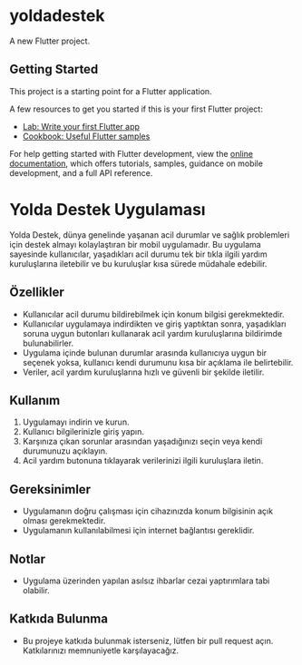 # yoldadestek

A new Flutter project.

## Getting Started

This project is a starting point for a Flutter application.

A few resources to get you started if this is your first Flutter project:

- [Lab: Write your first Flutter app](https://docs.flutter.dev/get-started/codelab)
- [Cookbook: Useful Flutter samples](https://docs.flutter.dev/cookbook)

For help getting started with Flutter development, view the
[online documentation](https://docs.flutter.dev/), which offers tutorials,
samples, guidance on mobile development, and a full API reference.

# Yolda Destek Uygulaması

Yolda Destek, dünya genelinde yaşanan acil durumlar ve sağlık problemleri için destek almayı kolaylaştıran bir mobil uygulamadır. Bu uygulama sayesinde kullanıcılar, yaşadıkları acil durumu tek bir tıkla ilgili yardım kuruluşlarına iletebilir ve bu kuruluşlar kısa sürede müdahale edebilir.

## Özellikler

- Kullanıcılar acil durumu bildirebilmek için konum bilgisi gerekmektedir.
- Kullanıcılar uygulamaya indirdikten ve giriş yaptıktan sonra, yaşadıkları soruna uygun butonları kullanarak acil yardım kuruluşlarına bildirimde bulunabilirler.
- Uygulama içinde bulunan durumlar arasında kullanıcıya uygun bir seçenek yoksa, kullanıcı kendi durumunu kısa bir açıklama ile belirtebilir.
- Veriler, acil yardım kuruluşlarına hızlı ve güvenli bir şekilde iletilir.

## Kullanım

1. Uygulamayı indirin ve kurun.
2. Kullanıcı bilgilerinizle giriş yapın.
3. Karşınıza çıkan sorunlar arasından yaşadığınızı seçin veya kendi durumunuzu açıklayın.
4. Acil yardım butonuna tıklayarak verilerinizi ilgili kuruluşlara iletin.

## Gereksinimler

- Uygulamanın doğru çalışması için cihazınızda konum bilgisinin açık olması gerekmektedir.
- Uygulamanın kullanılabilmesi için internet bağlantısı gereklidir.

## Notlar

- Uygulama üzerinden yapılan asılsız ihbarlar cezai yaptırımlara tabi olabilir.

## Katkıda Bulunma

- Bu projeye katkıda bulunmak isterseniz, lütfen bir pull request açın. Katkılarınızı memnuniyetle karşılayacağız.


